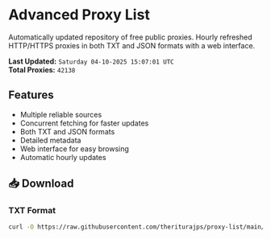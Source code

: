 # Advanced Proxy List

Automatically updated repository of free public proxies. Hourly refreshed HTTP/HTTPS proxies in both TXT and JSON formats with a web interface.

**Last Updated:** `Saturday 04-10-2025 15:07:01 UTC`  
**Total Proxies:** `42138`

## Features
- Multiple reliable sources
- Concurrent fetching for faster updates
- Both TXT and JSON formats
- Detailed metadata
- Web interface for easy browsing
- Automatic hourly updates

## 📥 Download

### TXT Format
```bash
curl -O https://raw.githubusercontent.com/theriturajps/proxy-list/main/proxies.txt